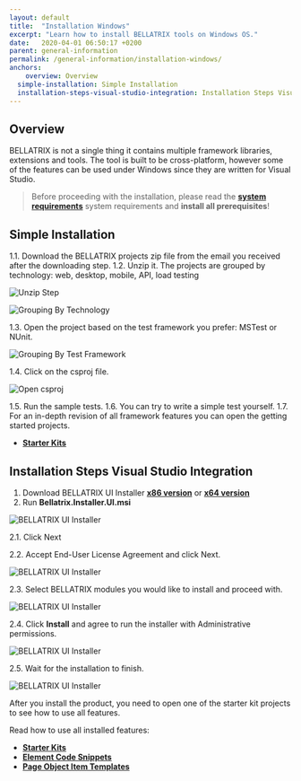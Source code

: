 ```yaml
---
layout: default
title:  "Installation Windows"
excerpt: "Learn how to install BELLATRIX tools on Windows OS."
date:   2020-04-01 06:50:17 +0200
parent: general-information
permalink: /general-information/installation-windows/
anchors:
    overview: Overview
  simple-installation: Simple Installation
  installation-steps-visual-studio-integration: Installation Steps Visual Studio Integration
---
```

Overview
--------
BELLATRIX is not a single thing it contains multiple framework libraries, extensions and tools. The tool is built to be cross-platform, however some of the features can be used under Windows since they are written for Visual Studio.

> Before proceeding with the installation, please read the [**system requirements**](system-requirements.md) system requirements and **install all prerequisites**!

Simple Installation
------------------
1.1. Download the BELLATRIX projects zip file from the email you received after the downloading step.
1.2. Unzip it. The projects are grouped by technology: web, desktop, mobile, API, load testing

![Unzip Step](images/unzip-bellatrix-templates.png)

![Grouping By Technology](images/projects-grouping-by-technology.png)

1.3. Open the project based on the test framework you prefer: MSTest or NUnit.

![Grouping By Test Framework](images/projects-templates-grouping-by-test-framework.png)

1.4. Click on the csproj file.

![Open csproj](images/open-csproj.png)

1.5. Run the sample tests.
1.6. You can try to write a simple test yourself.
1.7. For an in-depth revision of all framework features you can open the getting started projects.

- [**Starter Kits**](how-to-use-starter-kits.md)

Installation Steps Visual Studio Integration
------------------
1. Download BELLATRIX UI Installer [**x86 version**](installers/Bellatrix.Installer.UI-1.9.7.0-x86.msi) or [**x64 version**](installers/Bellatrix.Installer.UI-1.9.7.0-x64.msi)
2. Run **Bellatrix.Installer.UI.msi**

![BELLATRIX UI Installer](images/bellatrix-ui-installer.png)

2.1. Click Next

2.2. Accept End-User License Agreement and click Next.

![BELLATRIX UI Installer](images/ui-intaller-step2.png)

2.3. Select BELLATRIX modules you would like to install and proceed with.

![BELLATRIX UI Installer](images/ui-intaller-step3.png)

2.4. Click **Install** and agree to run the installer with Administrative permissions.

![BELLATRIX UI Installer](images/ui-intaller-step4.png)

2.5. Wait for the installation to finish.

![BELLATRIX UI Installer](images/ui-intaller-step5.png)

After you install the product, you need to open one of the starter kit projects to see how to use all features. 

Read how to use all installed features:

- [**Starter Kits**](how-to-use-starter-kits.md)
- [**Element Code Snippets**](https://docs.bellatrix.solutions/web-automation/elements-snippets/)
- [**Page Object Item Templates**](https://docs.bellatrix.solutions/web-automation/page-objects/)